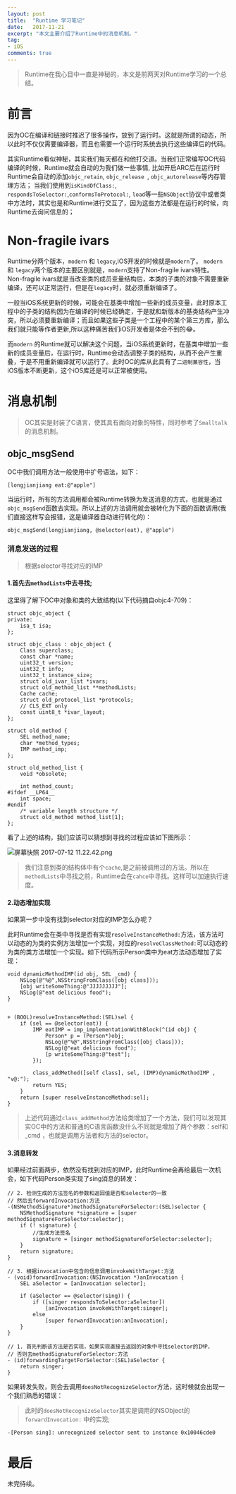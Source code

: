 ```yaml
---
layout: post
title:  "Runtime 学习笔记"
date:   2017-11-21
excerpt: "本文主要介绍了Runtime中的消息机制。"
tag:
- iOS
comments: true
---
```


> Runtime在我心目中一直是神秘的，本文是前两天对Runtime学习的一个总结。

# 前言
因为OC在编译和链接时推迟了很多操作，放到了运行时。这就是所谓的动态，所以此时不仅仅需要编译器，而且也需要一个运行时系统去执行这些编译后的代码。

其实Runtime看似神秘，其实我们每天都在和他打交道。当我们正常编写OC代码编译的时候，Runtime就会自动的为我们做一些事情, 比如开启ARC后在运行时Runtime会自动的添加`objc_retain`, `objc_release `, `objc_autorelease`等内存管理方法；
当我们使用到`isKindOfClass:`, `respondsToSelector:`,`conformsToProtocol:`, `load`等一些`NSObject`协议中或者类中方法时，其实也是和Runtime进行交互了，因为这些方法都是在运行的时候，向Runtime去询问信息的；

#  Non-fragile ivars
Runtime分两个版本，`modern` 和 `legacy`,iOS开发的时候就是`modern`了。
`modern` 和 `legacy`两个版本的主要区别就是，`modern`支持了Non-fragile ivars特性。
Non-fragile ivars就是当改变类的成员变量结构后，本类的子类的对象不需要重新编译，还可以正常运行，但是在`legacy`时，就必须重新编译了。

 一般当iOS系统更新的时候，可能会在基类中增加一些新的成员变量，此时原本工程中的子类的结构因为在编译的时候已经确定，于是就和新版本的基类结构产生冲突，所以必须要重新编译；而且如果这些子类是一个工程中的某个第三方库，那么我们就只能等作者更新,所以这种痛苦我们iOS开发者是体会不到的😂。

而`modern` 的Runtime就可以解决这个问题，当iOS系统更新时，在基类中增加一些新的成员变量后，在运行时，Runtime会动态调整子类的结构，从而不会产生重叠，于是不用重新编译就可以运行了。此时OC的库从此具有了`二进制兼容性`，当iOS版本不断更新，这个iOS库还是可以正常被使用。

# 消息机制
> OC其实是封装了C语言，使其具有面向对象的特性，同时参考了`Smalltalk`的消息机制。

## objc_msgSend
OC中我们调用方法一般使用中扩号语法，如下：
```
[longjianjiang eat:@"apple"]
```
当运行时，所有的方法调用都会被Runtime转换为发送消息的方式，也就是通过`objc_msgSend`函数去实现。所以上述的方法调用就会被转化为下面的函数调用(我们直接这样写会报错，这是编译器自动进行转化的)：
```
objc_msgSend(longjianjiang, @selector(eat), @"apple")
```

### 消息发送的过程

>根据selector寻找对应的IMP

#### 1.首先去`methodLists`中去寻找;

这里得了解下OC中对象和类的大致结构(以下代码摘自objc4-709)：

```
struct objc_object {
private:
    isa_t isa;
};
```

```
struct objc_class : objc_object {
    Class superclass;
    const char *name;
    uint32_t version;
    uint32_t info;
    uint32_t instance_size;
    struct old_ivar_list *ivars;
    struct old_method_list **methodLists;
    Cache cache;
    struct old_protocol_list *protocols;
    // CLS_EXT only
    const uint8_t *ivar_layout;
};
```

```
struct old_method {
    SEL method_name;
    char *method_types;
    IMP method_imp;
};

struct old_method_list {
    void *obsolete;

    int method_count;
#ifdef __LP64__
    int space;
#endif
    /* variable length structure */
    struct old_method method_list[1];
};
```

看了上述的结构，我们应该可以猜想到寻找的过程应该如下图所示：


![屏幕快照 2017-07-12 11.22.42.png]({{site.url}}/assets/images/blog/runtime_1.png)

>我们注意到类的结构体中有个`cache`,是之前被调用过的方法。所以在`methodLists`中寻找之前，Runtime会在`cahce`中寻找。这样可以加速执行速度。

#### 2.动态增加实现

如果第一步中没有找到selector对应的IMP怎么办呢？

此时Runtime会在类中寻找是否有实现`resolveInstanceMethod:`方法，该方法可以动态的为类的实例方法增加一个实现，对应的`resolveClassMethod:`可以动态的为类的类方法增加一个实现。如下代码所示Person类中为eat方法动态增加了实现：

```
void dynamicMethodIMP(id obj, SEL _cmd) {
    NSLog(@"%@",NSStringFromClass([obj class]));
    [obj writeSomeThing:@"JJJJJJJJJ"];
    NSLog(@"eat delicious food");
}


+ (BOOL)resolveInstanceMethod:(SEL)sel {
    if (sel == @selector(eat)) {
        IMP eatIMP = imp_implementationWithBlock(^(id obj) {
            Person* p = (Person*)obj;
            NSLog(@"%@",NSStringFromClass([obj class]));
            NSLog(@"eat delicious food");
            [p writeSomeThing:@"test"];
        });
        
        class_addMethod([self class], sel, (IMP)dynamicMethodIMP , "v@:");
        return YES;
    }
    return [super resolveInstanceMethod:sel];
}
```

>上述代码通过`class_addMethod`方法给类增加了一个方法，我们可以发现其实OC中的方法和普通的C语言函数没什么不同就是增加了两个参数：self和_cmd ，也就是调用方法者和方法的selector。

#### 3.消息转发

如果经过前面两步，依然没有找到对应的IMP，此时Runtime会再给最后一次机会，如下代码Person类实现了sing消息的转发：

```
// 2. 检测生成的方法签名的参数和返回值是否和selector的一致
// 然后去forwardInvocation:方法
-(NSMethodSignature*)methodSignatureForSelector:(SEL)selector {
    NSMethodSignature *signature = [super methodSignatureForSelector:selector];
    if (! signature) {
        //生成方法签名
        signature = [singer methodSignatureForSelector:selector];
    }
    return signature;
}

// 3. 根据invocation中包含的信息调用invokeWithTarget:方法
- (void)forwardInvocation:(NSInvocation *)anInvocation {
    SEL aSelector = [anInvocation selector];
    
    if (aSelector == @selector(sing)) {
        if ([singer respondsToSelector:aSelector])
            [anInvocation invokeWithTarget:singer];
        else
            [super forwardInvocation:anInvocation];
    }
}

// 1. 首先判断该方法是否实现，如果实现直接去返回的对象中寻找selector的IMP，
// 否则去methodSignatureForSelector:方法
- (id)forwardingTargetForSelector:(SEL)aSelector {
    return singer;
}

```

如果转发失败，则会去调用`doesNotRecognizeSelector`方法，这时候就会出现一个我们熟悉的错误：

> 此时的`doesNotRecognizeSelector`其实是调用的NSObject的`forwardInvocation:` 中的实现;

```
-[Person sing]: unrecognized selector sent to instance 0x10046cde0
```

# 最后

未完待续。
